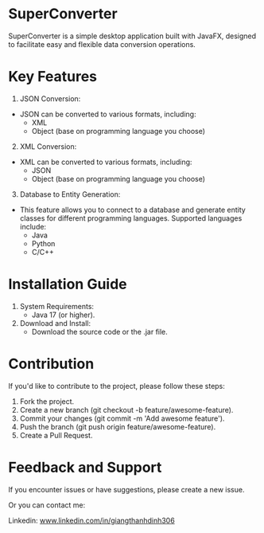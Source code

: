 # SuperConverter
SuperConverter is a simple desktop application built with JavaFX, designed to facilitate easy and flexible data conversion operations.
# Key Features
1. JSON Conversion:
  - JSON can be converted to various formats, including:
    - XML
    - Object (base on programming language you choose)
2. XML Conversion:
  - XML can be converted to various formats, including:
    - JSON
    - Object (base on programming language you choose)
3. Database to Entity Generation:
  - This feature allows you to connect to a database and generate entity classes for different programming languages. Supported languages include:
    - Java
    - Python
    - C/C++
# Installation Guide
1. System Requirements:
    - Java 17 (or higher).
2. Download and Install:
    - Download the source code or the .jar file.
# Contribution
If you'd like to contribute to the project, please follow these steps:

1. Fork the project.
2. Create a new branch (git checkout -b feature/awesome-feature).
3. Commit your changes (git commit -m 'Add awesome feature').
4. Push the branch (git push origin feature/awesome-feature).
5. Create a Pull Request.

# Feedback and Support
If you encounter issues or have suggestions, please create a new issue.

Or you can contact me:

Linkedin: www.linkedin.com/in/giangthanhdinh306

